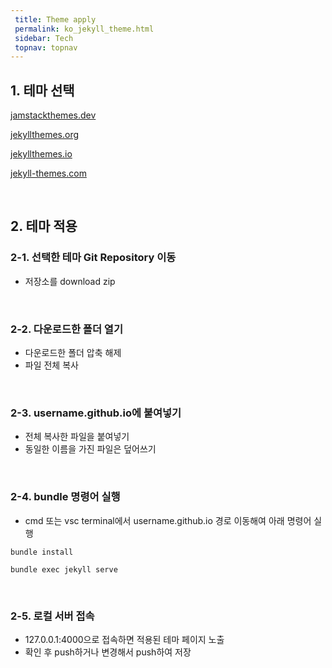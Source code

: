 ```yaml
---
 title: Theme apply
 permalink: ko_jekyll_theme.html
 sidebar: Tech
 topnav: topnav
---
```


## 1. 테마 선택

[jamstackthemes.dev](https://jamstackthemes.dev/ssg/jekyll/)

[jekyllthemes.org](http://jekyllthemes.org/)

[jekyllthemes.io](https://jekyllthemes.io/)

[jekyll-themes.com](https://jekyll-themes.com/)

<br />

## 2. 테마 적용

### 2-1. 선택한 테마 Git Repository 이동
- 저장소를 download zip

<br />

### 2-2. 다운로드한 폴더 열기
- 다운로드한 폴더 압축 해제
- 파일 전체 복사

<br />

### 2-3. username.github.io에 붙여넣기
- 전체 복사한 파일을 붙여넣기
- 동일한 이름을 가진 파일은 덮어쓰기

<br />

### 2-4. bundle 명령어 실행
- cmd 또는 vsc terminal에서 username.github.io 경로 이동해여 아래 명령어 실행

<code>bundle install</code>

<code>bundle exec jekyll serve</code>

<br />

### 2-5. 로컬 서버 접속
- 127.0.0.1:4000으로 접속하면 적용된 테마 페이지 노출
- 확인 후 push하거나 변경해서 push하여 저장